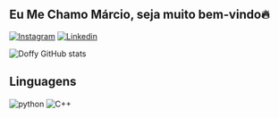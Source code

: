## Eu Me Chamo Márcio, seja muito bem-vindo🔥

[![Instagram](https://img.shields.io/badge/Instagram-E4405F?style=for-the-badge&logo=instagram&logoColor=white)](https://instagram.com/douglazz_rocha/)
[![Linkedin](https://img.shields.io/badge/LinkedIn-0077B5?style=for-the-badge&logo=linkedin&logoColor=white)](https://www.linkedin.com/in/m%C3%A1rcio-douglas-rocha-5414b41ba/)

![Doffy GitHub stats](https://github-readme-stats.vercel.app/api?username=doffyrocha&show_icons=true&theme=dark&count_private=true)
## Linguagens  
<div style="display: inline_block">
  <img align="center" alt="python" src="https://img.shields.io/badge/Python-3776AB?style=for-the-badge&logo=python&logoColor=white" / 
<div style="display: inline_block">
  <img align="center" alt="C++" src="https://img.shields.io/badge/C%2B%2B-00599C?style=for-the-badge&logo=c%2B%2B&logoColor=white" / 
  
</div><br/>
